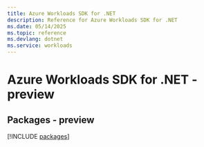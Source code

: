 ```yaml
---
title: Azure Workloads SDK for .NET
description: Reference for Azure Workloads SDK for .NET
ms.date: 05/14/2025
ms.topic: reference
ms.devlang: dotnet
ms.service: workloads
---
```

# Azure Workloads SDK for .NET - preview
## Packages - preview
[!INCLUDE [packages](workloads-index.md)]